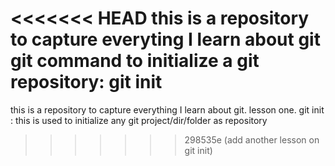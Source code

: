 <<<<<<< HEAD
this is a repository to capture everyting I learn about git
git command to initialize a git repository: git init
=======
this is a repository to capture everything I learn about git.
lesson one.
git init : this is used to initialize any git project/dir/folder as repository
>>>>>>> 298535e (add another lesson on git init)
